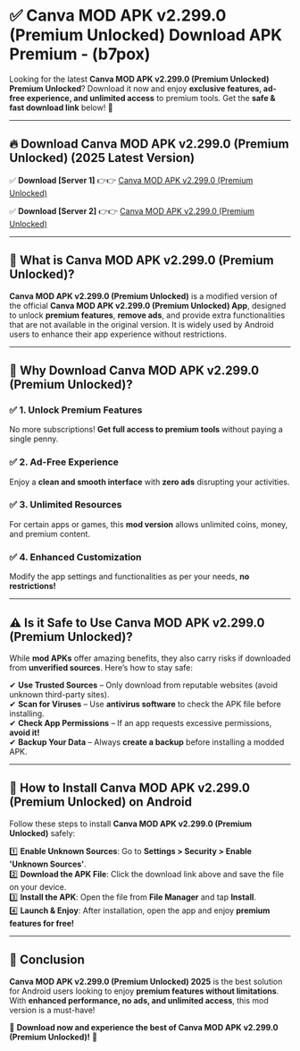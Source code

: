 
# ✅ Canva MOD APK v2.299.0 (Premium Unlocked) Download APK Premium -  (b7pox) 

Looking for the latest **Canva MOD APK v2.299.0 (Premium Unlocked) Premium Unlocked**? Download it now and enjoy **exclusive features, ad-free experience, and unlimited access** to premium tools. Get the **safe & fast download link** below! 🚀

---

## 🔥 Download Canva MOD APK v2.299.0 (Premium Unlocked) (2025 Latest Version)

✅ **Download [Server 1]** 👉👉 [Canva MOD APK v2.299.0 (Premium Unlocked) ](https://apkcomod.com?title=Canva_MOD_APK_v2.299.0_(Premium_Unlocked))  

✅ **Download [Server 2]** 👉👉 [Canva MOD APK v2.299.0 (Premium Unlocked) ](https://apkcomod.com?title=Canva_MOD_APK_v2.299.0_(Premium_Unlocked))  


---

## 📌 What is Canva MOD APK v2.299.0 (Premium Unlocked)?

**Canva MOD APK v2.299.0 (Premium Unlocked)** is a modified version of the official **Canva MOD APK v2.299.0 (Premium Unlocked) App**, designed to unlock **premium features**, **remove ads**, and provide extra functionalities that are not available in the original version. It is widely used by Android users to enhance their app experience without restrictions.

---

## 🌟 Why Download Canva MOD APK v2.299.0 (Premium Unlocked)?

### ✅ 1. Unlock Premium Features
No more subscriptions! **Get full access to premium tools** without paying a single penny.

### ✅ 2. Ad-Free Experience
Enjoy a **clean and smooth interface** with **zero ads** disrupting your activities.

### ✅ 3. Unlimited Resources
For certain apps or games, this **mod version** allows unlimited coins, money, and premium content.

### ✅ 4. Enhanced Customization
Modify the app settings and functionalities as per your needs, **no restrictions!**

---

## ⚠️ Is it Safe to Use Canva MOD APK v2.299.0 (Premium Unlocked)?

While **mod APKs** offer amazing benefits, they also carry risks if downloaded from **unverified sources**. Here’s how to stay safe:

✔ **Use Trusted Sources** – Only download from reputable websites (avoid unknown third-party sites).  
✔ **Scan for Viruses** – Use **antivirus software** to check the APK file before installing.  
✔ **Check App Permissions** – If an app requests excessive permissions, **avoid it!**  
✔ **Backup Your Data** – Always **create a backup** before installing a modded APK.

---

## 📲 How to Install Canva MOD APK v2.299.0 (Premium Unlocked) on Android

Follow these steps to install **Canva MOD APK v2.299.0 (Premium Unlocked)** safely:

1️⃣ **Enable Unknown Sources**: Go to **Settings > Security > Enable 'Unknown Sources'**.  
2️⃣ **Download the APK File**: Click the download link above and save the file on your device.  
3️⃣ **Install the APK**: Open the file from **File Manager** and tap **Install**.  
4️⃣ **Launch & Enjoy**: After installation, open the app and enjoy **premium features for free!**

---

## 🚀 Conclusion

**Canva MOD APK v2.299.0 (Premium Unlocked) 2025** is the best solution for Android users looking to enjoy **premium features without limitations**. With **enhanced performance, no ads, and unlimited access**, this mod version is a must-have!

🔻 **Download now and experience the best of Canva MOD APK v2.299.0 (Premium Unlocked)!** 🔻

